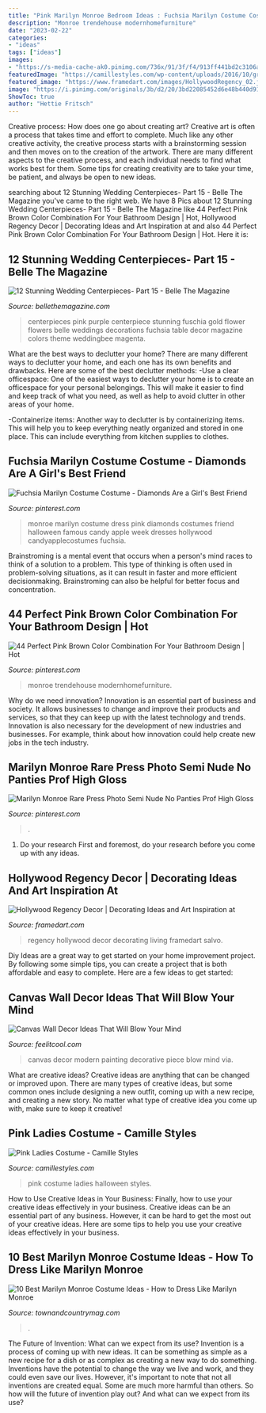 ```yaml
---
title: "Pink Marilyn Monroe Bedroom Ideas : Fuchsia Marilyn Costume Costume"
description: "Monroe trendehouse modernhomefurniture"
date: "2023-02-22"
categories:
- "ideas"
tags: ["ideas"]
images:
- "https://s-media-cache-ak0.pinimg.com/736x/91/3f/f4/913ff441bd2c3106a3aa5089868cd410.jpg"
featuredImage: "https://camillestyles.com/wp-content/uploads/2016/10/groupCostume_PinkLadies_1.jpg"
featured_image: "https://www.framedart.com/images/HollywoodRegency_02.jpg"
image: "https://i.pinimg.com/originals/3b/d2/20/3bd22085452d6e48b440d918714f54a5.jpg"
ShowToc: true
author: "Hettie Fritsch"
---
```



Creative process: How does one go about creating art?
Creative art is often a process that takes time and effort to complete. Much like any other creative activity, the creative process starts with a brainstorming session and then moves on to the creation of the artwork. There are many different aspects to the creative process, and each individual needs to find what works best for them. Some tips for creating creativity are to take your time, be patient, and always be open to new ideas.

	

		
searching about 12 Stunning Wedding Centerpieces- Part 15 - Belle The Magazine you've came to the right web. We have 8 Pics about 12 Stunning Wedding Centerpieces- Part 15 - Belle The Magazine like 44 Perfect Pink Brown Color Combination For Your Bathroom Design | Hot, Hollywood Regency Decor | Decorating Ideas and Art Inspiration at and also 44 Perfect Pink Brown Color Combination For Your Bathroom Design | Hot. Here it is:
		
    
## 12 Stunning Wedding Centerpieces- Part 15 - Belle The Magazine

<img loading=lazy src="https://4.bp.blogspot.com/-4TaKAo1zmwY/UVMRpGBRvZI/AAAAAAAAXco/1-hKGepfg-4/s1600/wedding-centerpiece-ideas-31.jpg" onerror="this.onerror=null;this.src='https://tse1.mm.bing.net/th?id=OIP.fPXYxZLyJ3UN31r-8A9g6AHaLH&amp;pid=15.1';" alt="12 Stunning Wedding Centerpieces- Part 15 - Belle The Magazine">

_Source: bellethemagazine.com_

>centerpieces pink purple centerpiece stunning fuschia gold flower flowers belle weddings decorations fuchsia table decor magazine colors theme weddingbee magenta. 

	

What are the best ways to declutter your home?
There are many different ways to declutter your home, and each one has its own benefits and drawbacks. Here are some of the best declutter methods: 
-Use a clear officespace: One of the easiest ways to declutter your home is to create an officespace for your personal belongings. This will make it easier to find and keep track of what you need, as well as help to avoid clutter in other areas of your home. 

-Containerize items: Another way to declutter is by containerizing items. This will help you to keep everything neatly organized and stored in one place. This can include everything from kitchen supplies to clothes.

    
## Fuchsia Marilyn Costume Costume - Diamonds Are A Girl&#039;s Best Friend

<img loading=lazy src="https://i.pinimg.com/originals/3b/d2/20/3bd22085452d6e48b440d918714f54a5.jpg" onerror="this.onerror=null;this.src='https://tse3.mm.bing.net/th?id=OIP.hN07hVovYjvrOtlGtKG9AwHaL5&amp;pid=15.1';" alt="Fuchsia Marilyn Costume Costume - Diamonds Are a Girl&#039;s Best Friend">

_Source: pinterest.com_

>monroe marilyn costume dress pink diamonds costumes friend halloween famous candy apple week dresses hollywood candyapplecostumes fuchsia. 

	

Brainstroming is a mental event that occurs when a person's mind races to think of a solution to a problem. This type of thinking is often used in problem-solving situations, as it can result in faster and more efficient decisionmaking. Brainstroming can also be helpful for better focus and concentration.

    
## 44 Perfect Pink Brown Color Combination For Your Bathroom Design | Hot

<img loading=lazy src="https://i.pinimg.com/736x/56/05/3d/56053d51f38c103cd2db6cc4752c1343.jpg" onerror="this.onerror=null;this.src='https://tse3.mm.bing.net/th?id=OIP.8x_TRQ5h1l9mv4mwLLuZpgHaJ3&amp;pid=15.1';" alt="44 Perfect Pink Brown Color Combination For Your Bathroom Design | Hot">

_Source: pinterest.com_

>monroe trendehouse modernhomefurniture. 

	

Why do we need innovation?
Innovation is an essential part of business and society. It allows businesses to change and improve their products and services, so that they can keep up with the latest technology and trends. Innovation is also necessary for the development of new industries and businesses. For example, think about how innovation could help create new jobs in the tech industry.

    
## Marilyn Monroe Rare Press Photo Semi Nude No Panties Prof High Gloss

<img loading=lazy src="https://s-media-cache-ak0.pinimg.com/736x/91/3f/f4/913ff441bd2c3106a3aa5089868cd410.jpg" onerror="this.onerror=null;this.src='https://tse4.mm.bing.net/th?id=OIP.W_GQMt8D4XF_2xmc4T1LRAHaKd&amp;pid=15.1';" alt="Marilyn Monroe Rare Press Photo Semi Nude No Panties Prof High Gloss">

_Source: pinterest.com_

>. 

	

1. Do your research First and foremost, do your research before you come up with any ideas.

    
## Hollywood Regency Decor | Decorating Ideas And Art Inspiration At

<img loading=lazy src="https://www.framedart.com/images/HollywoodRegency_02.jpg" onerror="this.onerror=null;this.src='https://tse1.mm.bing.net/th?id=OIP.tfYPx3al1mdZcL9Axn8-4QHaGR&amp;pid=15.1';" alt="Hollywood Regency Decor | Decorating Ideas and Art Inspiration at">

_Source: framedart.com_

>regency hollywood decor decorating living framedart salvo. 

	

Diy Ideas are a great way to get started on your home improvement project. By following some simple tips, you can create a project that is both affordable and easy to complete. Here are a few ideas to get started: 

    
## Canvas Wall Decor Ideas That Will Blow Your Mind

<img loading=lazy src="http://feelitcool.com/wp-content/uploads/2016/09/canvas-home-decor6.jpg" onerror="this.onerror=null;this.src='https://tse3.mm.bing.net/th?id=OIP.38I_Wo9gh-57OuLc7ZHatwHaHa&amp;pid=15.1';" alt="Canvas Wall Decor Ideas That Will Blow Your Mind">

_Source: feelitcool.com_

>canvas decor modern painting decorative piece blow mind via. 

	

What are creative ideas?
Creative ideas are anything that can be changed or improved upon. There are many types of creative ideas, but some common ones include designing a new outfit, coming up with a new recipe, and creating a new story. No matter what type of creative idea you come up with, make sure to keep it creative!

    
## Pink Ladies Costume - Camille Styles

<img loading=lazy src="https://camillestyles.com/wp-content/uploads/2016/10/groupCostume_PinkLadies_1.jpg" onerror="this.onerror=null;this.src='https://tse4.mm.bing.net/th?id=OIP.kW_7aPjJ6i0eDV9wwn3ZVwHaLH&amp;pid=15.1';" alt="Pink Ladies Costume - Camille Styles">

_Source: camillestyles.com_

>pink costume ladies halloween styles. 

	

How to Use Creative Ideas in Your Business: Finally, how to use your creative ideas effectively in your business.
Creative ideas can be an essential part of any business. However, it can be hard to get the most out of your creative ideas. Here are some tips to help you use your creative ideas effectively in your business.

    
## 10 Best Marilyn Monroe Costume Ideas - How To Dress Like Marilyn Monroe

<img loading=lazy src="https://hips.hearstapps.com/toc.h-cdn.co/assets/16/40/480x691/bethenny-frankelmarilyn-monroe-getty.jpg?resize=480:*" onerror="this.onerror=null;this.src='https://tse3.mm.bing.net/th?id=OIP.oRPm4Z-LSTDtzwgYOcqIiAHaKq&amp;pid=15.1';" alt="10 Best Marilyn Monroe Costume Ideas - How to Dress Like Marilyn Monroe">

_Source: townandcountrymag.com_

>. 

	

The Future of Invention: What can we expect from its use?
Invention is a process of coming up with new ideas. It can be something as simple as a new recipe for a dish or as complex as creating a new way to do something. Inventions have the potential to change the way we live and work, and they could even save our lives. However, it's important to note that not all inventions are created equal. Some are much more harmful than others. So how will the future of invention play out? And what can we expect from its use?

